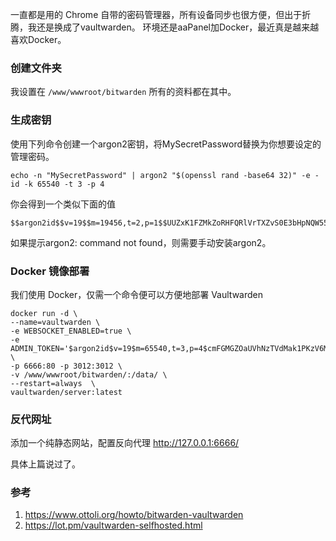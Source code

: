 一直都是用的 Chrome 自带的密码管理器，所有设备同步也很方便，但出于折腾，我还是换成了vaultwarden。
环境还是aaPanel加Docker，最近真是越来越喜欢Docker。

### 创建文件夹
我设置在 `/www/wwwroot/bitwarden` 所有的资料都在其中。

### 生成密钥

使用下列命令创建一个argon2密钥，将MySecretPassword替换为你想要设定的管理密码。

```
echo -n "MySecretPassword" | argon2 "$(openssl rand -base64 32)" -e -id -k 65540 -t 3 -p 4
```

你会得到一个类似下面的值
```
$$argon2id$$v=19$$m=19456,t=2,p=1$$UUZxK1FZMkZoRHFQRlVrTXZvS0E3bHpNQW55c2dBN2NORzdsa0Nxd1JhND0$$cUoId+JBUsJutlG4rfDZayExfjq4TCt48aBc9qsc3UI
```
如果提示argon2: command not found，则需要手动安装argon2。
### Docker 镜像部署

我们使用 Docker，仅需一个命令便可以方便地部署 Vault­war­den
```
docker run -d \
--name=vaultwarden \
-e WEBSOCKET_ENABLED=true \
-e ADMIN_TOKEN='$argon2id$v=19$m=65540,t=3,p=4$cmFGMGZOaUVhNzTVdMak1PKzV6M2lKSHVHcHBEYjVxbE95VnowNWgyVT0$HA8UXq1sarEFRaOi3AVV65W0nNrBN+Y7/VNvkoEL8tg' \
-p 6666:80 -p 3012:3012 \
-v /www/wwwroot/bitwarden/:/data/ \
--restart=always  \
vaultwarden/server:latest
```
### 反代网址
添加一个纯静态网站，配置反向代理 http://127.0.0.1:6666/

具体上篇说过了。

### 参考
1. https://www.ottoli.org/howto/bitwarden-vaultwarden
2. https://lot.pm/vaultwarden-selfhosted.html